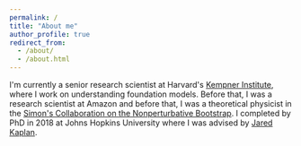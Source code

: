 ```yaml
---
permalink: /
title: "About me"
author_profile: true
redirect_from: 
  - /about/
  - /about.html
---
```


I'm currently a senior research scientist at Harvard's [Kempner Institute](https://kempnerinstitute.harvard.edu/), where I work on understanding foundation models.  Before that, I was a research scientist at Amazon and before that, I was a theoretical physicist in the [Simon's Collaboration on the Nonperturbative Bootstrap](https://bootstrapcollaboration.com/).  I completed by PhD in 2018 at Johns Hopkins University where I was advised by [Jared Kaplan](https://sites.krieger.jhu.edu/jared-kaplan/).

<!-- A data-driven personal website
====== -->